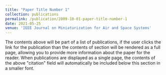 ```yaml
---
title: "Paper Title Number 1"
collection: publications
permalink: /publication/2009-10-01-paper-title-number-1
date: 2021-05-25
venue: 'IEEE Journal on Miniaturization for Air and Space Systems'
---
```


The contents above will be part of a list of publications, if the user clicks the link for the publication than the contents of section will be rendered as a full page, allowing you to provide more information about the paper for the reader. When publications are displayed as a single page, the contents of the above "citation" field will automatically be included below this section in a smaller font.

